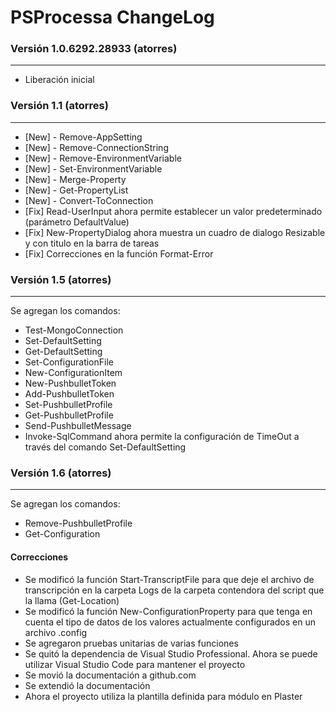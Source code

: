 # PSProcessa ChangeLog

### Versión 1.0.6292.28933 (atorres)
------
* Liberación inicial


### Versión 1.1 (atorres)
------
- \[New\] - Remove-AppSetting
- \[New\] - Remove-ConnectionString
- \[New\] - Remove-EnvironmentVariable
- \[New\] - Set-EnvironmentVariable
- \[New\] - Merge-Property
- \[New\] - Get-PropertyList
- \[New\] - Convert-ToConnection
- \[Fix\] Read-UserInput ahora permite establecer un valor predeterminado (parámetro DefaultValue)
- \[Fix\] New-PropertyDialog ahora muestra un cuadro de dialogo Resizable y con titulo en la barra de tareas
- \[Fix\] Correcciones en la función Format-Error

### Versión 1.5 (atorres)
------
Se agregan los comandos:
- Test-MongoConnection
- Set-DefaultSetting
- Get-DefaultSetting
- Set-ConfigurationFile
- New-ConfigurationItem
- New-PushbulletToken
- Add-PushbulletToken
- Set-PushbulletProfile
- Get-PushbulletProfile
- Send-PushbulletMessage
- Invoke-SqlCommand ahora permite la configuración de TimeOut a través del comando Set-DefaultSetting

### Versión 1.6 (atorres)
------
Se agregan los comandos:
- Remove-PushbulletProfile
- Get-Configuration
#### Correcciones
- Se modificó la función Start-TranscriptFile para que deje el archivo de transcripción en la carpeta Logs de la carpeta contendora del script que la llama (Get-Location)
- Se modificó la función New-ConfigurationProperty para que tenga en cuenta el tipo de datos de los valores actualmente configurados en un archivo .config
- Se agregaron pruebas unitarias de varias funciones
- Se quitó la dependencia de Visual Studio Professional. Ahora se puede utilizar Visual Studio Code para mantener el proyecto
- Se movió la documentación a github.com
- Se extendió la documentación
- Ahora el proyecto utiliza la plantilla definida para módulo en Plaster
